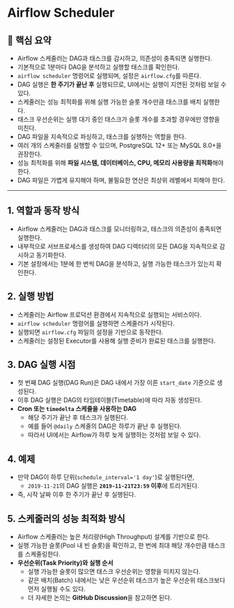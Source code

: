 # Airflow Scheduler 
## 🎯 핵심 요약
- Airflow 스케줄러는 DAG과 태스크를 감시하고, 의존성이 충족되면 실행한다.
- 기본적으로 1분마다 DAG을 분석하고 실행할 태스크를 확인한다.
- `airflow scheduler` 명령어로 실행되며, 설정은 `airflow.cfg`를 따른다.
- DAG 실행은 **한 주기가 끝난 후** 실행되므로, UI에서는 실행이 지연된 것처럼 보일 수 있다.
- 스케줄러는 성능 최적화를 위해 실행 가능한 슬롯 개수만큼 태스크를 배치 실행한다.
- 태스크 우선순위는 실행 대기 중인 태스크가 슬롯 개수를 초과할 경우에만 영향을 미친다.
- DAG 파일을 지속적으로 파싱하고, 태스크를 실행하는 역할을 한다.
- 여러 개의 스케줄러를 실행할 수 있으며, PostgreSQL 12+ 또는 MySQL 8.0+을 권장한다.
- 성능 최적화를 위해 **파일 시스템, 데이터베이스, CPU, 메모리 사용량을 최적화**해야 한다.
- DAG 파일은 가볍게 유지해야 하며, 불필요한 연산은 최상위 레벨에서 피해야 한다.
---

## 1. 역할과 동작 방식
- Airflow 스케줄러는 DAG과 태스크를 모니터링하고, 태스크의 의존성이 충족되면 실행한다.
- 내부적으로 서브프로세스를 생성하여 DAG 디렉터리의 모든 DAG을 지속적으로 감시하고 동기화한다.
- 기본 설정에서는 1분에 한 번씩 DAG을 분석하고, 실행 가능한 태스크가 있는지 확인한다.

## 2. 실행 방법
- 스케줄러는 Airflow 프로덕션 환경에서 지속적으로 실행되는 서비스이다.
- `airflow scheduler` 명령어를 실행하면 스케줄러가 시작된다.
- 실행되면 `airflow.cfg` 파일의 설정을 기반으로 동작한다.
- 스케줄러는 설정된 Executor를 사용해 실행 준비가 완료된 태스크를 실행한다.

## 3. DAG 실행 시점
- 첫 번째 DAG 실행(DAG Run)은 DAG 내에서 가장 이른 `start_date` 기준으로 생성된다.
- 이후 DAG 실행은 DAG의 타임테이블(Timetable)에 따라 자동 생성된다.
- **Cron 또는 `timedelta` 스케줄을 사용하는 DAG**
  - 해당 주기가 끝난 후 태스크가 실행된다.
  - 예를 들어 `@daily` 스케줄의 DAG은 하루가 끝난 후 실행된다.
  - 따라서 UI에서는 Airflow가 하루 늦게 실행하는 것처럼 보일 수 있다.

## 4. 예제
- 만약 DAG이 하루 단위(`schedule_interval='1 day'`)로 실행된다면,
  - `2019-11-21`의 DAG 실행은 **`2019-11-21T23:59` 이후**에 트리거된다.
- 즉, 시작 날짜 이후 한 주기가 끝난 후 실행된다.

## 5. 스케줄러의 성능 최적화 방식
- Airflow 스케줄러는 높은 처리량(High Throughput) 설계를 기반으로 한다.
- 실행 가능한 슬롯(Pool 내 빈 슬롯)을 확인하고, 한 번에 최대 해당 개수만큼 태스크를 스케줄링한다.
- **우선순위(Task Priority)와 실행 순서**
  - 실행 가능한 슬롯이 많으면 태스크 우선순위는 영향을 미치지 않는다.
  - 같은 배치(Batch) 내에서는 낮은 우선순위 태스크가 높은 우선순위 태스크보다 먼저 실행될 수도 있다.
  - 더 자세한 논의는 **GitHub Discussion**을 참고하면 된다.




